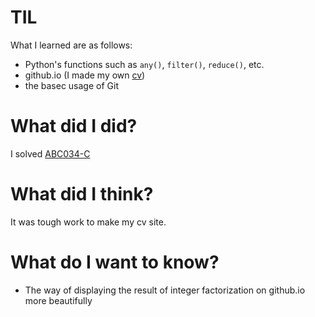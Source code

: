 # TIL
What I learned are as follows:

- Python's functions such as `any()`, `filter()`, `reduce()`, etc.
- github.io (I made my own [cv](https://pullmay.github.io/cv/))
- the basec usage of Git 

# What did I did?
I solved [ABC034-C](https://atcoder.jp/contests/abc034/submissions/11699226) 

# What did I think?
It was tough work to make my cv site.

# What do I want to know?

- The way of displaying the result of integer factorization on github.io more beautifully
